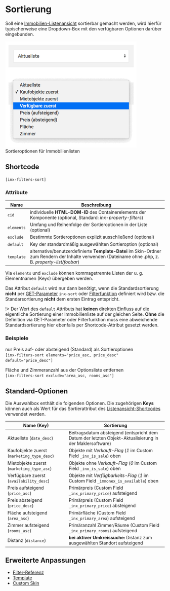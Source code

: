 # Sortierung

Soll eine [Immobilien-Listenansicht](liste) sortierbar gemacht werden, wird hierfür typischerweise eine Dropdown-Box mit den verfügbaren Optionen darüber eingebunden.

![Sortieroptionen für Immobilienlisten](../assets/scst-filters-sort-1.gif)
Sortieroptionen für Immobilienlisten

## Shortcode

`[inx-filters-sort]`

### Attribute

| Name | Beschreibung |
| ---- | ------------ |
| `cid` | individuelle **HTML-DOM-ID** des Containerelements der Komponente (optional, Standard: *inx-property-filters*) |
| `elements` | Umfang und Reihenfolge der Sortieroptionen in der Liste (optional) |
| `exclude` | Bestimmte Sortieroptionen explizit ausschließend (optional) |
| `default` | Key der standardmäßig ausgewählten Sortieroption (optional) |
| `template` | alternative/benutzerdefinierte **Template-Datei** im Skin-Ordner zum Rendern der Inhalte verwenden (Dateiname ohne .php, z. B. *property-list/foobar*) |

Via `elements` und `exclude` können kommagetrennte Listen der u. g. Elementnamen (Keys) übergeben werden.

Das Attribut `default` wird nur dann benötigt, wenn die Standardsortierung **nicht** per [GET-Parameter](/schnellstart/einbindung.html#globale-abfrage-parameter) `inx-sort` oder [Filterfunktion](/anpassung-erweiterung/filter-inx-default-sort-key) definiert wird bzw. die Standarsortierung **nicht** dem ersten Eintrag entspricht.

!> Der Wert des `default` Attributs hat **keinen** direkten Einfluss auf die eigentliche Sortierung einer Immobilienliste auf der gleichen Seite. **Ohne** die Definition via GET-Parameter oder Filterfunktion muss eine abweichende Standardsortierung hier ebenfalls per Shortcode-Attribut gesetzt werden.

### Beispiele

nur Preis auf- oder absteigend (Standard) als Sortieroptionen\
`[inx-filters-sort elements="price_asc, price_desc" default="price_desc"]`

Fläche und Zimmeranzahl aus der Optionsliste entfernen\
`[inx-filters-sort exclude="area_asc, rooms_asc"]`

## Standard-Optionen

Die Auswahlbox enthält die folgenden Optionen. Die zugehörigen **Keys** können auch als Wert für das Sortierattribut des [Listenansicht-Shortcodes](liste#shortcode) verwendet werden.

| Name (Key) | Sortierung |
| ---------- | ---------- |
| Aktuellste (`date_desc`) | Beitragsdatum absteigend (entspricht dem Datum der letzten Objekt-Aktualisierung in der Maklersoftware) |
| Kaufobjekte zuerst (`marketing_type_desc`) | Objekte mit *Verkauft-Flag* (*1* im Custom Field `_inx_is_sale`) oben |
| Mietobjekte zuerst (`marketing_type_asc`) | Objekte ohne *Verkauft-Flag* (*0* im Custom Field `_inx_is_sale`) oben |
| Verfügbare zuerst (`availability_desc`) | Objekte mit *Verfügbarkeits-Flag* (*1* im Custom Field `_immonex_is_available`) oben |
| Preis aufsteigend (`price_asc`) | Primärpreis (Custom Field `_inx_primary_price`) aufsteigend |
| Preis absteigend (`price_desc`) | Primärpreis (Custom Field `_inx_primary_price`) absteigend |
| Fläche aufsteigend (`area_asc`) | Primärfläche (Custom Field `_inx_primary_area`) aufsteigend |
| Zimmer aufsteigend (`rooms_asc`) | Primäranzahl Zimmer/Räume (Custom Field `_inx_primary_rooms`) aufsteigend |
| Distanz (`distance`) | **bei aktiver Umkreissuche:** Distanz zum ausgewählten Standort aufsteigend |

## Erweiterte Anpassungen

- [Filter-Referenz](/anpassung-erweiterung/filters-actions#sortierung)
- [Template](/anpassung-erweiterung/skins#partiell)
- [Custom Skin](/anpassung-erweiterung/standard-skin#archiv-amp-listenansicht)
